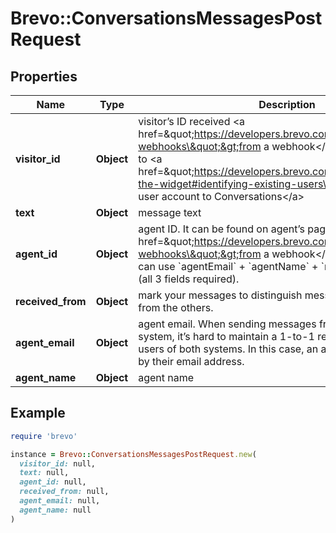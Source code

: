 # Brevo::ConversationsMessagesPostRequest

## Properties

| Name | Type | Description | Notes |
| ---- | ---- | ----------- | ----- |
| **visitor_id** | **Object** | visitor’s ID received &lt;a href&#x3D;\&quot;https://developers.brevo.com/docs/conversations-webhooks\&quot;&gt;from a webhook&lt;/a&gt; or generated by you to &lt;a href&#x3D;\&quot;https://developers.brevo.com/docs/customize-the-widget#identifying-existing-users\&quot;&gt;bind existing user account to Conversations&lt;/a&gt; |  |
| **text** | **Object** | message text |  |
| **agent_id** | **Object** | agent ID. It can be found on agent’s page or received &lt;a href&#x3D;\&quot;https://developers.brevo.com/docs/conversations-webhooks\&quot;&gt;from a webhook&lt;/a&gt;. Alternatively, you can use &#x60;agentEmail&#x60; + &#x60;agentName&#x60; + &#x60;receivedFrom&#x60; instead (all 3 fields required). | [optional] |
| **received_from** | **Object** | mark your messages to distinguish messages created by you from the others. | [optional] |
| **agent_email** | **Object** | agent email. When sending messages from a standalone system, it’s hard to maintain a 1-to-1 relationship between the users of both systems. In this case, an agent can be specified by their email address. | [optional] |
| **agent_name** | **Object** | agent name | [optional] |

## Example

```ruby
require 'brevo'

instance = Brevo::ConversationsMessagesPostRequest.new(
  visitor_id: null,
  text: null,
  agent_id: null,
  received_from: null,
  agent_email: null,
  agent_name: null
)
```

